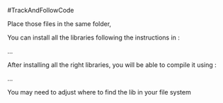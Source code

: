 #TrackAndFollowCode

Place those files in the same folder,

You can install all the libraries following the instructions in :

…

After installing all the right libraries, you will be able to compile it using :

…

You may need to adjust where to find the lib in your file system
